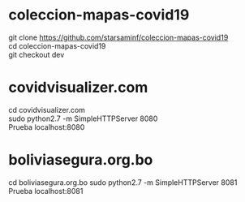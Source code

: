 # coleccion-mapas-covid19


git clone https://github.com/starsaminf/coleccion-mapas-covid19  
cd coleccion-mapas-covid19   
git checkout dev
# covidvisualizer.com
cd covidvisualizer.com  
sudo python2.7 -m SimpleHTTPServer 8080  
Prueba localhost:8080


# boliviasegura.org.bo
cd boliviasegura.org.bo
sudo python2.7 -m SimpleHTTPServer 8081  
Prueba localhost:8081


  
